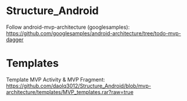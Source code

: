 # Structure_Android
Follow android-mvp-architecture (googlesamples): https://github.com/googlesamples/android-architecture/tree/todo-mvp-dagger
# Templates
Template MVP Activity & MVP Fragment: https://github.com/daolq3012/Structure_Android/blob/mvp-architecture/templates/MVP_templates.rar?raw=true
